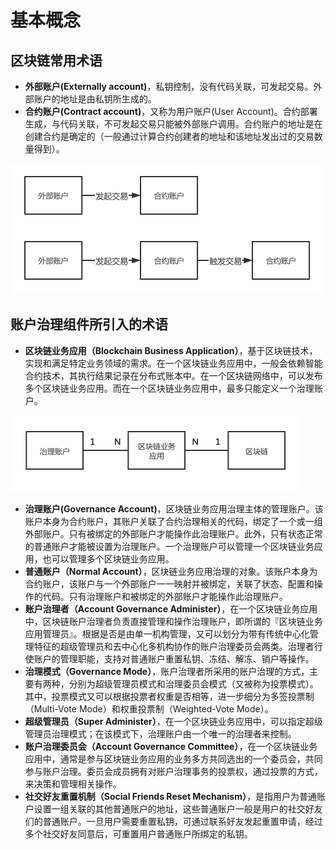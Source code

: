 # 基本概念


## 区块链常用术语


- **外部账户(Externally account)**，私钥控制，没有代码关联，可发起交易。外部账户的地址是由私钥所生成的。
- **合约账户(Contract account)**，又称为用户账户(User Account)。合约部署生成，与代码关联，不可发起交易只能被外部账户调用。合约账户的地址是在创建合约是确定的（一般通过计算合约创建者的地址和该地址发出过的交易数量得到）。


![](img/acct-contract-acct.png)


## 账户治理组件所引入的术语


- **区块链业务应用（Blockchain Business Application）**，基于区块链技术，实现和满足特定业务领域的需求。在一个区块链业务应用中，一般会依赖智能合约技术，其执行结果记录在分布式账本中。在一个区块链网络中，可以发布多个区块链业务应用。而在一个区块链业务应用中，最多只能定义一个治理账户。

![](./img/application.png)

- **治理账户(Governance Account)**，区块链业务应用治理主体的管理账户。该账户本身为合约账户，其账户关联了合约治理相关的代码，绑定了一个或一组外部账户。只有被绑定的外部账户才能操作此治理账户。此外，只有状态正常的普通账户才能被设置为治理账户。一个治理账户可以管理一个区块链业务应用，也可以管理多个区块链业务应用。
- **普通账户（Normal Account）**，区块链业务应用治理的对象。该账户本身为合约账户，该账户与一个外部账户一一映射并被绑定，关联了状态、配置和操作的代码。只有治理账户和被绑定的外部账户才能操作此治理账户。
- **账户治理者（Account Governance Administer）**，在一个区块链业务应用中，区块链账户治理者负责直接管理和操作治理账户，即所谓的『区块链业务应用管理员』。根据是否是由单一机构管理，又可以划分为带有传统中心化管理特征的超级管理员和去中心化多机构协作的账户治理委员会两类。治理者行使账户的管理职能，支持对普通账户重置私钥、冻结、解冻、销户等操作。
- **治理模式（Governance Mode）**，账户治理者所采用的账户治理的方式，主要有两种，分别为超级管理员模式和治理委员会模式（又被称为投票模式）。其中，投票模式又可以根据投票者权重是否相等，进一步细分为多签投票制（Multi-Vote Mode）和权重投票制（Weighted-Vote Mode）。
- **超级管理员（Super Administer）**，在一个区块链业务应用中，可以指定超级管理员治理模式；在该模式下，治理账户由一个唯一的治理者来控制。
- **账户治理委员会（Account Governance Committee）**，在一个区块链业务应用中，通常是参与区块链业务应用的业务多方共同选出的一个委员会，共同参与账户治理。委员会成员拥有对账户治理事务的投票权，通过投票的方式，来决策和管理相关操作。
- **社交好友重置机制（Social Friends Reset Mechanism）**，是指用户为普通账户设置一组关联的其他普通账户的地址，这些普通账户一般是用户的社交好友们的普通账户。一旦用户需要重置私钥，可通过联系好友发起重置申请，经过多个社交好友同意后，可重置用户普通账户所绑定的私钥。